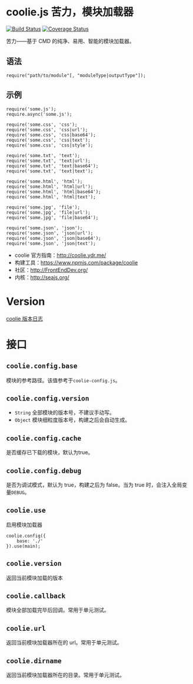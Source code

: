 # coolie.js 苦力，模块加载器
[![Build Status][travis-img]][travis-url] 
[![Coverage Status][coveralls-img]][coveralls-url]

[travis-img]: https://travis-ci.org/cooliejs/coolie.js.svg?branch=master
[travis-url]: https://travis-ci.org/cooliejs/coolie.js
[coveralls-img]: https://coveralls.io/repos/cooliejs/coolie.js/badge.svg
[coveralls-url]: https://coveralls.io/r/cooliejs/coolie.js


苦力——基于 CMD 的纯净、易用、智能的模块加载器。

## 语法
```
require("path/to/module"[, "moduleType|outputType"]);
```

## 示例
```
require('some.js');
require.async('some.js');

require('some.css', 'css');
require('some.css', 'css|url');
require('some.css', 'css|base64');
require('some.css', 'css|text');
require('some.css', 'css|style');

require('some.txt', 'text');
require('some.txt', 'text|url');
require('some.txt', 'text|base64');
require('some.txt', 'text|text');

require('some.html', 'html');
require('some.html', 'html|url');
require('some.html', 'html|base64');
require('some.html', 'html|text');

require('some.jpg', 'file');
require('some.jpg', 'file|url');
require('some.jpg', 'file|base64');

require('some.json', 'json');
require('some.json', 'json|url');
require('some.json', 'json|base64');
require('some.json', 'json|text');
```


- coolie 官方指南：<http://coolie.ydr.me/>
- 构建工具：<https://www.npmjs.com/package/coolie>
- 社区：<http://FrontEndDev.org/>
- 内核：<http://seajs.org/>


# Version
[coolie 版本日志](http://coolie.ydr.me/version/)


# 接口
## `coolie.config.base`
模块的参考路径。该值参考于`coolie-config.js`。


## `coolie.config.version`
- `String` 全部模块的版本号，不建议手动写。
- `Object` 模块细粒度版本号，构建之后会自动生成。


## `coolie.config.cache`
是否缓存已下载的模块，默认为true。


## `coolie.config.debug`
是否为调试模式，默认为 true，构建之后为 false。当为 true 时，会注入全局变量`DEBUG`。


## `coolie.use`
启用模块加载器
```
coolie.config({
	base: './'
}).use(main);
```

## `coolie.version`
返回当前模块加载的版本


## `coolie.callback`
模块全部加载完毕后回调。常用于单元测试。


## `coolie.url`
返回当前模块加载器所在的 url。常用于单元测试。


## `coolie.dirname`
返回当前模块加载器所在的目录。常用于单元测试。
